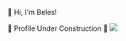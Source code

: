 👋 Hi, I'm Beles!

🚧 Profile Under Construction 🚧
![](https://komarev.com/ghpvc/?username=SparkyBeles&color=orange)
